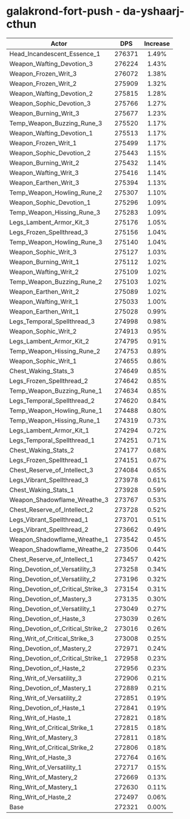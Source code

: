# galakrond-fort-push - da-yshaarj-cthun
| Actor | DPS | Increase |
|---|:---:|:---:|
|Head_Incandescent_Essence_1|276371|1.49%|
|Weapon_Wafting_Devotion_3|276224|1.43%|
|Weapon_Frozen_Writ_3|276072|1.38%|
|Weapon_Frozen_Writ_2|275909|1.32%|
|Weapon_Wafting_Devotion_2|275815|1.28%|
|Weapon_Sophic_Devotion_3|275766|1.27%|
|Weapon_Burning_Writ_3|275677|1.23%|
|Temp_Weapon_Buzzing_Rune_3|275520|1.17%|
|Weapon_Wafting_Devotion_1|275513|1.17%|
|Weapon_Frozen_Writ_1|275499|1.17%|
|Weapon_Sophic_Devotion_2|275443|1.15%|
|Weapon_Burning_Writ_2|275432|1.14%|
|Weapon_Wafting_Writ_3|275416|1.14%|
|Weapon_Earthen_Writ_3|275394|1.13%|
|Temp_Weapon_Howling_Rune_2|275307|1.10%|
|Weapon_Sophic_Devotion_1|275296|1.09%|
|Temp_Weapon_Hissing_Rune_3|275283|1.09%|
|Legs_Lambent_Armor_Kit_3|275176|1.05%|
|Legs_Frozen_Spellthread_3|275156|1.04%|
|Temp_Weapon_Howling_Rune_3|275140|1.04%|
|Weapon_Sophic_Writ_3|275127|1.03%|
|Weapon_Burning_Writ_1|275112|1.02%|
|Weapon_Wafting_Writ_2|275109|1.02%|
|Temp_Weapon_Buzzing_Rune_2|275103|1.02%|
|Weapon_Earthen_Writ_2|275089|1.02%|
|Weapon_Wafting_Writ_1|275033|1.00%|
|Weapon_Earthen_Writ_1|275028|0.99%|
|Legs_Temporal_Spellthread_3|274998|0.98%|
|Weapon_Sophic_Writ_2|274913|0.95%|
|Legs_Lambent_Armor_Kit_2|274795|0.91%|
|Temp_Weapon_Hissing_Rune_2|274753|0.89%|
|Weapon_Sophic_Writ_1|274655|0.86%|
|Chest_Waking_Stats_3|274649|0.85%|
|Legs_Frozen_Spellthread_2|274642|0.85%|
|Temp_Weapon_Buzzing_Rune_1|274634|0.85%|
|Legs_Temporal_Spellthread_2|274620|0.84%|
|Temp_Weapon_Howling_Rune_1|274488|0.80%|
|Temp_Weapon_Hissing_Rune_1|274319|0.73%|
|Legs_Lambent_Armor_Kit_1|274294|0.72%|
|Legs_Temporal_Spellthread_1|274251|0.71%|
|Chest_Waking_Stats_2|274177|0.68%|
|Legs_Frozen_Spellthread_1|274151|0.67%|
|Chest_Reserve_of_Intellect_3|274084|0.65%|
|Legs_Vibrant_Spellthread_3|273978|0.61%|
|Chest_Waking_Stats_1|273928|0.59%|
|Weapon_Shadowflame_Wreathe_3|273767|0.53%|
|Chest_Reserve_of_Intellect_2|273728|0.52%|
|Legs_Vibrant_Spellthread_1|273701|0.51%|
|Legs_Vibrant_Spellthread_2|273662|0.49%|
|Weapon_Shadowflame_Wreathe_1|273542|0.45%|
|Weapon_Shadowflame_Wreathe_2|273506|0.44%|
|Chest_Reserve_of_Intellect_1|273457|0.42%|
|Ring_Devotion_of_Versatility_3|273258|0.34%|
|Ring_Devotion_of_Versatility_2|273196|0.32%|
|Ring_Devotion_of_Critical_Strike_3|273154|0.31%|
|Ring_Devotion_of_Mastery_3|273135|0.30%|
|Ring_Devotion_of_Versatility_1|273049|0.27%|
|Ring_Devotion_of_Haste_3|273039|0.26%|
|Ring_Devotion_of_Critical_Strike_2|273016|0.26%|
|Ring_Writ_of_Critical_Strike_3|273008|0.25%|
|Ring_Devotion_of_Mastery_2|272971|0.24%|
|Ring_Devotion_of_Critical_Strike_1|272958|0.23%|
|Ring_Devotion_of_Haste_2|272956|0.23%|
|Ring_Writ_of_Versatility_3|272906|0.21%|
|Ring_Devotion_of_Mastery_1|272889|0.21%|
|Ring_Writ_of_Versatility_2|272851|0.19%|
|Ring_Devotion_of_Haste_1|272841|0.19%|
|Ring_Writ_of_Haste_1|272821|0.18%|
|Ring_Writ_of_Critical_Strike_1|272815|0.18%|
|Ring_Writ_of_Mastery_3|272811|0.18%|
|Ring_Writ_of_Critical_Strike_2|272806|0.18%|
|Ring_Writ_of_Haste_3|272764|0.16%|
|Ring_Writ_of_Versatility_1|272717|0.15%|
|Ring_Writ_of_Mastery_2|272669|0.13%|
|Ring_Writ_of_Mastery_1|272630|0.11%|
|Ring_Writ_of_Haste_2|272497|0.06%|
|Base|272321|0.00%|
